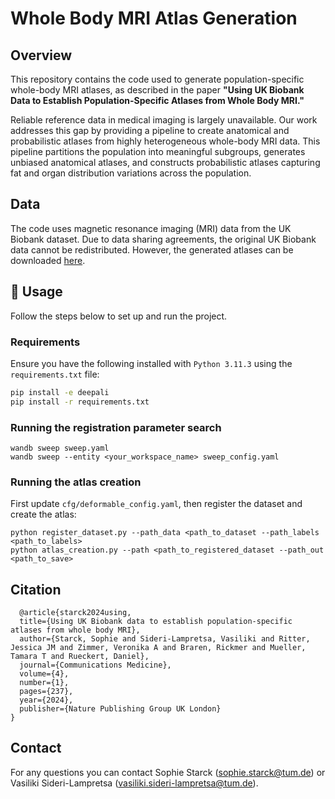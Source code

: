 # Whole Body MRI Atlas Generation

## Overview

This repository contains the code used to generate population-specific whole-body MRI atlases, as described in the paper **"Using UK Biobank Data to Establish Population-Specific Atlases from Whole Body MRI."**

Reliable reference data in medical imaging is largely unavailable. Our work addresses this gap by providing a pipeline to create anatomical and probabilistic atlases from highly heterogeneous whole-body MRI data. This pipeline partitions the population into meaningful subgroups, generates unbiased anatomical atlases, and constructs probabilistic atlases capturing fat and organ distribution variations across the population.

## Data

The code uses magnetic resonance imaging (MRI) data from the UK Biobank dataset. Due to data sharing agreements, the original UK Biobank data cannot be redistributed. However, the generated atlases can be downloaded [here](https://doi.org/10.5281/zenodo.13136891).

## 🚀 Usage

Follow the steps below to set up and run the project.

### Requirements
Ensure you have the following installed with `Python 3.11.3` using the `requirements.txt` file:  

  ```bash
  pip install -e deepali
  pip install -r requirements.txt
  ```
### Running the registration parameter search
```
wandb sweep sweep.yaml
wandb sweep --entity <your_workspace_name> sweep_config.yaml
```
### Running the atlas creation
First update `cfg/deformable_config.yaml`, then register the dataset  and create the atlas:
```
python register_dataset.py --path_data <path_to_dataset --path_labels <path_to_labels>
python atlas_creation.py --path <path_to_registered_dataset --path_out <path_to_save>
```

## Citation
```
  @article{starck2024using,
  title={Using UK Biobank data to establish population-specific atlases from whole body MRI},
  author={Starck, Sophie and Sideri-Lampretsa, Vasiliki and Ritter, Jessica JM and Zimmer, Veronika A and Braren, Rickmer and Mueller, Tamara T and Rueckert, Daniel},
  journal={Communications Medicine},
  volume={4},
  number={1},
  pages={237},
  year={2024},
  publisher={Nature Publishing Group UK London}
}
```

## Contact

For any questions you can contact Sophie Starck (sophie.starck@tum.de) or Vasiliki Sideri-Lampretsa (vasiliki.sideri-lampretsa@tum.de).
